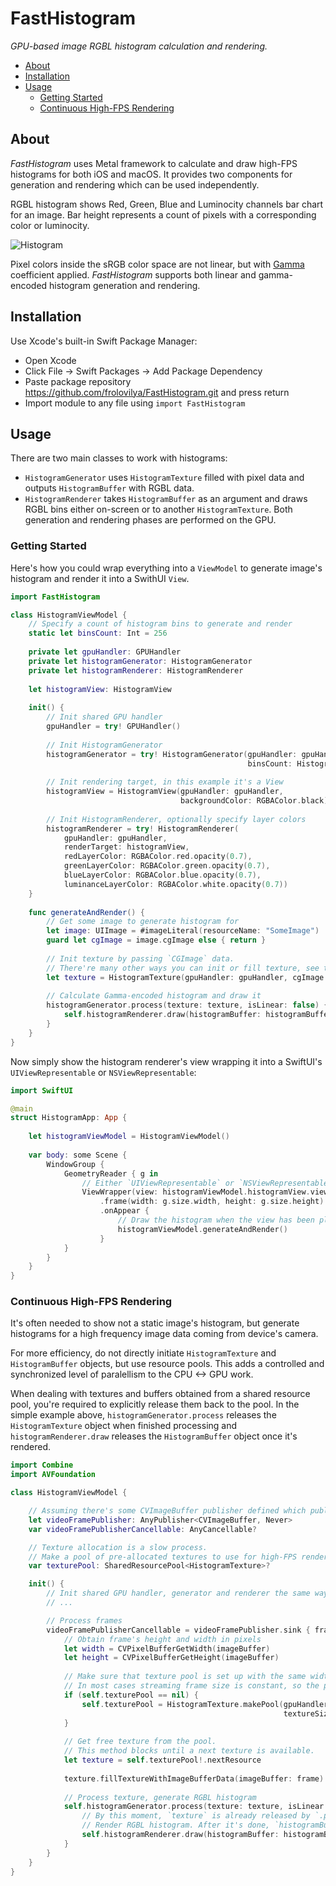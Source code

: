 # FastHistogram

_GPU-based image RGBL histogram calculation and rendering._

* [About](#about)
* [Installation](#installation)
* [Usage](#usage)
  * [Getting Started](#gettingStarted)
  * [Continuous High-FPS Rendering](#highFPS)
  
<a name="about"/>

## About

_FastHistogram_ uses Metal framework to calculate and draw high-FPS histograms for both iOS and macOS.
It provides two components for generation and rendering which can be used independently.

RGBL histogram shows Red, Green, Blue and Luminocity channels bar chart for an image.
Bar height represents a count of pixels with a corresponding color or luminocity.
    
![Histogram](https://user-images.githubusercontent.com/271293/125408301-73735c00-e3c3-11eb-88ed-bf7f97f15941.png)

Pixel colors inside the sRGB color space are not linear, but with [Gamma](https://en.wikipedia.org/wiki/SRGB#The_reverse_transformation_(sRGB_to_CIE_XYZ)) coefficient applied.
_FastHistogram_ supports both linear and gamma-encoded histogram generation and rendering.

<a name="installation"/>

## Installation

Use Xcode's built-in Swift Package Manager:

* Open Xcode
* Click File -> Swift Packages -> Add Package Dependency
* Paste package repository https://github.com/frolovilya/FastHistogram.git and press return
* Import module to any file using `import FastHistogram`

<a name="usage"/>

## Usage

There are two main classes to work with histograms:
* `HistogramGenerator` uses `HistogramTexture` filled with pixel data and outputs `HistogramBuffer` with RGBL data.
* `HistogramRenderer` takes `HistogramBuffer` as an argument and draws RGBL bins either on-screen or to another `HistogramTexture`.
Both generation and rendering phases are performed on the GPU.

<a name="gettingStarted"/>

### Getting Started

Here's how you could wrap everything into a `ViewModel` to generate image's histogram and render it into a SwithUI `View`.

```swift
import FastHistogram

class HistogramViewModel {
    // Specify a count of histogram bins to generate and render
    static let binsCount: Int = 256
    
    private let gpuHandler: GPUHandler
    private let histogramGenerator: HistogramGenerator
    private let histogramRenderer: HistogramRenderer
    
    let histogramView: HistogramView
    
    init() {
        // Init shared GPU handler
        gpuHandler = try! GPUHandler()
        
        // Init HistogramGenerator
        histogramGenerator = try! HistogramGenerator(gpuHandler: gpuHandler,
                                                     binsCount: HistogramViewModel.binsCount)
        
        // Init rendering target, in this example it's a View
        histogramView = HistogramView(gpuHandler: gpuHandler,
                                      backgroundColor: RGBAColor.black)
        
        // Init HistogramRenderer, optionally specify layer colors
        histogramRenderer = try! HistogramRenderer(
            gpuHandler: gpuHandler,
            renderTarget: histogramView,
            redLayerColor: RGBAColor.red.opacity(0.7),
            greenLayerColor: RGBAColor.green.opacity(0.7),
            blueLayerColor: RGBAColor.blue.opacity(0.7),
            luminanceLayerColor: RGBAColor.white.opacity(0.7))
    }
    
    func generateAndRender() {
        // Get some image to generate histogram for
        let image: UIImage = #imageLiteral(resourceName: "SomeImage")
        guard let cgImage = image.cgImage else { return }
        
        // Init texture by passing `CGImage` data. 
        // There're many other ways you can init or fill texture, see the class doc comments.
        let texture = HistogramTexture(gpuHandler: gpuHandler, cgImage: cgImage)
        
        // Calculate Gamma-encoded histogram and draw it
        histogramGenerator.process(texture: texture, isLinear: false) { histogramBuffer in
            self.histogramRenderer.draw(histogramBuffer: histogramBuffer)
        }
    }
}
```

Now simply show the histogram renderer's view wrapping it into a SwiftUI's `UIViewRepresentable` or `NSViewRepresentable`:
```swift
import SwiftUI

@main
struct HistogramApp: App {
    
    let histogramViewModel = HistogramViewModel()
        
    var body: some Scene {
        WindowGroup {
            GeometryReader { g in
                // Either `UIViewRepresentable` or `NSViewRepresentable`
                ViewWrapper(view: histogramViewModel.histogramView.view)
                    .frame(width: g.size.width, height: g.size.height)
                    .onAppear {
                        // Draw the histogram when the view has been placed and resized
                        histogramViewModel.generateAndRender()
                    }
            }
        }
    }
}
```

<a name="highFPS"/>

### Continuous High-FPS Rendering
 
It's often needed to show not a static image's histogram, but generate histograms for a high frequency image data coming from device's camera.

For more efficiency, do not directly initiate `HistogramTexture` and `HistogramBuffer` objects, but use resource pools. 
This adds a controlled and synchronized level of paralellism to the CPU <-> GPU work.

When dealing with textures and buffers obtained from a shared resource pool, you're required to explicitly release them back to the pool.
In the simple example above, `histogramGenerator.process` releases the `HistogramTexture` object when finished processing
and `histogramRenderer.draw` releases the `HistogramBuffer` object once it's rendered.

```swift
import Combine
import AVFoundation

class HistogramViewModel {

    // Assuming there's some CVImageBuffer publisher defined which published image data with high frequency
    let videoFramePublisher: AnyPublisher<CVImageBuffer, Never>
    var videoFramePublisherCancellable: AnyCancellable?

    // Texture allocation is a slow process.
    // Make a pool of pre-allocated textures to use for high-FPS rendering.
    var texturePool: SharedResourcePool<HistogramTexture>?

    init() {
        // Init shared GPU handler, generator and renderer the same way as it's defined in the previous listing
        // ...

        // Process frames
        videoFramePublisherCancellable = videoFramePublisher.sink { frame in
            // Obtain frame's height and width in pixels
            let width = CVPixelBufferGetWidth(imageBuffer)
            let height = CVPixelBufferGetHeight(imageBuffer)
            
            // Make sure that texture pool is set up with the same width and height as a receiving frame.
            // In most cases streaming frame size is constant, so the pool is going to be init only once.
            if (self.texturePool == nil) {
                self.texturePool = HistogramTexture.makePool(gpuHandler: gpuHandler,
                                                             textureSize: MTLSizeMake(width, height, 1))
            }
            
            // Get free texture from the pool.
            // This method blocks until a next texture is available.
            let texture = self.texturePool!.nextResource
            
            texture.fillTextureWithImageBufferData(imageBuffer: frame)
            
            // Process texture, generate RGBL histogram
            self.histogramGenerator.process(texture: texture, isLinear: false) { histogramBuffer in
                // By this moment, `texture` is already released by `.process` method.
                // Render RGBL histogram. After it's done, `histogramBuffer` is also auto-released.
                self.histogramRenderer.draw(histogramBuffer: histogramBuffer)
            }
        }
    }
}

```
